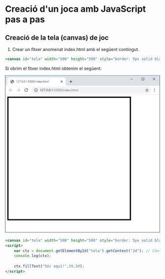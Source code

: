 # Creació d'un joca amb JavaScript pas a pas

## Creació de la tela (canvas) de joc

1. Crear un fitxer anomenat index.html amb el següent contingut.

```html
<canvas id="tela" width="500" height="500" style="border: 5px solid black;"></canvas>
```

Si obrim el fitxer index.html obtenim el següent:

![alt text](images/image00001.png "Fitxer index.html")

```html
<canvas id="tela" width="500" height="500" style="border: 5px solid black;"></canvas>
<script>
    var ctx = document.getElementById("tela").getContext("2d"); // Context => ctx
    console.log(ctx);

    ctx.fillText("Sóc aquí!",50,50);
</script>

```
